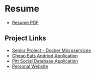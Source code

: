 # Resume
  - [Resume PDF](https://github.com/NathanRHall97/Resume/blob/master/NRHResume.pdf)
## Project Links
  - [Senior Project - Docker Microservices](https://github.com/NathanRHall97/CS1980-Capstone-Spring-2020)
  - [Cheap Eats Andriod Application](https://github.com/NathanRHall97/Cheap-Eats-Application) <br/>
  - [Pitt Social Database Application](https://github.com/NathanRHall97/PittSocial)
  - [Personal Website](https://nathanrhall97.github.io/PersonalWebsite/)
